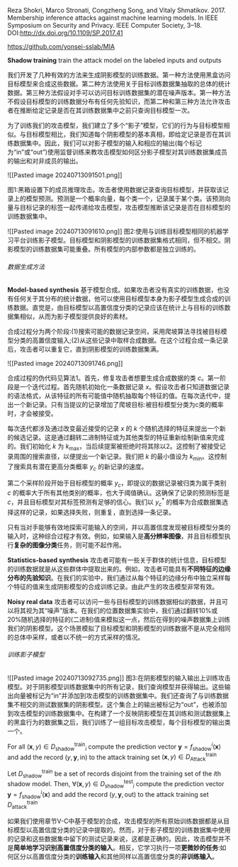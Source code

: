 Reza Shokri, Marco Stronati, Congzheng Song, and Vitaly Shmatikov. 2017. Membership inference attacks against machine learning models. In IEEE Symposium on Security and Privacy. IEEE Computer Society, 3–18. DOI:http://dx.doi.org/10.1109/SP.2017.41

https://github.com/yonsei-sslab/MIA

**Shadow training**
train the attack model on the labeled inputs and outputs

我们开发了几种有效的方法来生成阴影模型的训练数据。第一种方法使用黑盒访问目标模型来合成这些数据。第二种方法使用关于目标训练数据集抽取的总体的统计数据。第三种方法假设对手可以访问目标训练数据集的潜在噪声版本。第一种方法不假设目标模型的训练数据分布有任何先验知识，而第二种和第三种方法允许攻击者在推断给定记录是否在其训练数据集中之前只查询目标模型一次。

为了训练我们的攻击模型，我们建立了多个“影子”模型，它们的行为与目标模型相似。与目标模型相比，我们知道每个阴影模型的基本真相，即给定记录是否在其训练数据集中。因此，我们可以对影子模型的输入和相应的输出(每个标记为“in”或“out”)使用监督训练来教攻击模型如何区分影子模型对其训练数据集成员的输出和对非成员的输出。

![[Pasted image 20240713091501.png]]


图1:黑箱设置下的成员推理攻击。攻击者使用数据记录查询目标模型，并获取该记录上的模型预测。预测是一个概率向量，每个类一个，记录属于某个类。该预测向量与目标记录的标签一起传递给攻击模型，攻击模型推断该记录是否在目标模型的训练数据集中。

![[Pasted image 20240713091610.png]]
图2:使用与训练目标模型相同的机器学习平台训练影子模型。目标模型和阴影模型的训练数据集格式相同，但不相交。阴影模型的训练数据集可能重叠。所有模型的内部参数都是独立训练的。
###### 数据生成方法
**Model-based synthesis**
基于模型合成。如果攻击者没有真实的训练数据，也没有任何关于其分布的统计数据，他可以使用目标模型本身为影子模型生成合成的训练数据。直觉是，由目标模型以高置信度分类的记录应该在统计上与目标的训练数据集相似，从而为影子模型提供良好的素材。

合成过程分为两个阶段:(1)搜索可能的数据记录空间，采用爬坡算法寻找被目标模型分类的高置信度输入;(2)从这些记录中取样合成数据。在这个过程合成一条记录后，攻击者可以重复它，直到阴影模型的训练数据集满。

![[Pasted image 20240713091746.png]]

合成过程的伪代码见算法1。首先，修复攻击者想要生成合成数据的类 $c$。第一阶段是一个迭代过程。首先随机初始化一条数据记录 $x$。假设攻击者只知道数据记录的语法格式，从该特征的所有可能值中随机抽取每个特征的值。在每次迭代中，提出一个新记录。只有当提议的记录增加了爬坡目标:被目标模型分类为c类的概率时，才会被接受。 

每次迭代都涉及通过改变最近接受的记录 $x$ 的 $k$ 个随机选择的特征来提出一个新的候选记录。这是通过翻转二进制特征或为其他类型的特征重新绘制新值来完成的。我们初始化 $k$ 为 $k_{\max}$，当后续提案被拒绝时将其除以2。这控制了被接受记录周围的搜索直径，以便提出一个新记录。我们把 $k$ 的最小值设为 $k_{\min}$。这控制了搜索具有潜在更高分类概率 $y_c$ 的新记录的速度。

第二个采样阶段开始于目标模型的概率 $y_c$，即提议的数据记录被归类为属于类别 $c$ 的概率大于所有其他类别的概率，也大于阈值确认。这确保了记录的预测标签是 $c$，并且目标模型对其标签预测有足够的信心。我们以 $y_c^*$ 的概率为合成数据集选择这样的记录，如果选择失败，则重复，直到选择一条记录。

只有当对手能够有效地探索可能输入的空间，并以高置信度发现被目标模型分类的输入时，这种综合过程才有效。例如，如果输入是**高分辨率图像**，并且目标模型执行**复杂的图像分类**任务，则可能不起作用。

**Statistics-based synthesis**
攻击者可能有一些关于群体的统计信息，目标模型的训练数据就是从这些群体中提取出来的。例如，攻击者可能具有**不同特征的边缘分布的先验知识**。在我们的实验中，我们通过从每个特征的边缘分布中独立采样每个特征的值来生成阴影模型的合成训练记录。由此产生的攻击模型非常有效。

**Noisy real data**
攻击者可以访问一些与目标模型的训练数据相似的数据，并且可以将其视为其“噪声”版本。在我们的位置数据集实验中，我们通过翻转10%或20%随机选择的特征的(二进制)值来模拟这一点，然后在得到的噪声数据集上训练我们的阴影模型。这个场景模拟了目标模型和阴影模型的训练数据不是从完全相同的总体中采样，或者以不统一的方式采样的情况。

###### 训练影子模型
![[Pasted image 20240713092735.png]]
图3:在阴影模型的输入输出上训练攻击模型。对于阴影模型训练数据集中的所有记录，我们查询模型并获得输出。这些输出向量被标记为“in”并添加到攻击模型的训练数据集中。我们还查询了与训练数据集不相交的测试数据集的阴影模型。这个集合上的输出被标记为“out”，也被添加到攻击模型的训练数据集中。在构建了一个反映阴影模型在其训练和测试数据集上的黑盒行为的数据集之后，我们训练了一组目标攻击模型，每个目标模型的输出类一个。

For all $(\mathbf x , y) \in {D_{\text{shadow}}^{\text{train}}}_i$ compute the prediction vector $\mathbf y = f_{\text{shadow}}^i(\mathbf x)$ and add the record $(y, \mathbf y, \text{in})$ to the attack training set $(\mathbf x , y) \in {D_{\text{Attack}}^{\text{train}}}$

Let $D_{\text{shadow}}^{\text{train}}$ be a set of records disjoint from the training set of the $i$th shadow model. Then, $\forall (\mathbf x,y) \in {D_{\text{shadow}}^{\text{test}}}_i$ compute the prediction vector $\mathbf y = f_{\text{shadow}}^i (\mathbf x)$ and add the record $(y,\mathbf y,\text{out})$ to the attack training set $D_{\text{attack}}^{\text{train}}$

如果我们使用章节V-C中基于模型的合成，攻击模型的所有原始训练数据都是从目标模型以高置信度分类的记录中提取的。然而，对于影子模型的训练数据集中使用的记录和这些数据集中留下的测试记录来说，这都是正确的。因此，攻击模型并不是**简单地学习识别高置信度分类的输入**。相反，它学习执行一项**更微妙的任务**:如何区分以高置信度分类的**训练输入**和其他同样以高置信度分类的**非训练输入**。


